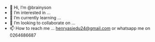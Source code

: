 - 👋 Hi, I’m @brainyson
- 👀 I’m interested in ...
- 🌱 I’m currently learning ...
- 💞️ I’m looking to collaborate on ...
- 📫 How to reach me ... henryasiedu24@gmail.com or whatsapp me on 0264686687

<!---
brainyson/brainyson is a ✨ special ✨ repository because its `README.md` (this file) appears on your GitHub profile.
You can click the Preview link to take a look at your changes.
--->
